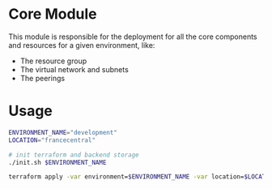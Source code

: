 # Core Module

This module is responsible for the deployment for all the core components and resources for a given environment, like:

- The resource group
- The virtual network and subnets
- The peerings

# Usage

```bash
ENVIRONMENT_NAME="development"
LOCATION="francecentral"

# init terraform and backend storage
./init.sh $ENVIRONMENT_NAME

terraform apply -var environment=$ENVIRONMENT_NAME -var location=$LOCATION -auto-approve
```